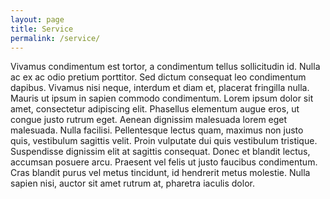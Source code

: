 ```yaml
---
layout: page
title: Service
permalink: /service/
---
```


Vivamus condimentum est tortor, a condimentum tellus sollicitudin id. Nulla ac ex ac odio pretium porttitor. Sed dictum consequat leo condimentum dapibus. Vivamus nisi neque, interdum et diam et, placerat fringilla nulla. Mauris ut ipsum in sapien commodo condimentum. Lorem ipsum dolor sit amet, consectetur adipiscing elit. Phasellus elementum augue eros, ut congue justo rutrum eget. Aenean dignissim malesuada lorem eget malesuada. Nulla facilisi. Pellentesque lectus quam, maximus non justo quis, vestibulum sagittis velit. Proin vulputate dui quis vestibulum tristique. Suspendisse dignissim elit at sagittis consequat. Donec et blandit lectus, accumsan posuere arcu. Praesent vel felis ut justo faucibus condimentum. Cras blandit purus vel metus tincidunt, id hendrerit metus molestie. Nulla sapien nisi, auctor sit amet rutrum at, pharetra iaculis dolor. 
